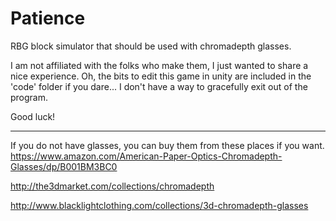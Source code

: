 # Patience
RBG block simulator that should be used with chromadepth glasses.

I am not affiliated with the folks who make them, I just wanted to share a nice experience. Oh, the bits to edit this game in unity are included in the 'code' folder if you dare... I don't have a way to gracefully exit out of the program.

Good luck!

___

If you do not have glasses, you can buy them from these places if you want.
https://www.amazon.com/American-Paper-Optics-Chromadepth-Glasses/dp/B001BM3BC0

http://the3dmarket.com/collections/chromadepth

http://www.blacklightclothing.com/collections/3d-chromadepth-glasses
